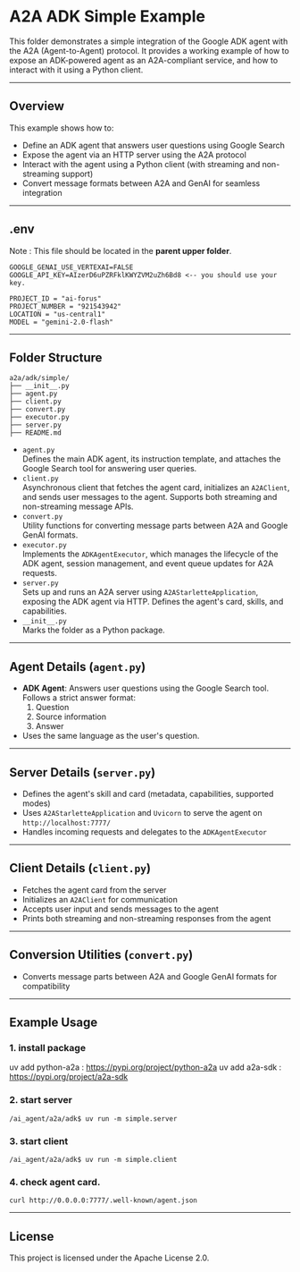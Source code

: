 # A2A ADK Simple Example

This folder demonstrates a simple integration of the Google ADK agent with the A2A (Agent-to-Agent) protocol. It provides a working example of how to expose an ADK-powered agent as an A2A-compliant service, and how to interact with it using a Python client.

---

## Overview

This example shows how to:
- Define an ADK agent that answers user questions using Google Search
- Expose the agent via an HTTP server using the A2A protocol
- Interact with the agent using a Python client (with streaming and non-streaming support)
- Convert message formats between A2A and GenAI for seamless integration

---
## .env

Note : This file should be located in the **parent upper folder**.

```
GOOGLE_GENAI_USE_VERTEXAI=FALSE
GOOGLE_API_KEY=AIzerD6uPZRFklKWYZVM2uZh6Bd8 <-- you should use your key.

PROJECT_ID = "ai-forus"
PROJECT_NUMBER = "921543942"
LOCATION = "us-central1"
MODEL = "gemini-2.0-flash"
```
---

## Folder Structure

```
a2a/adk/simple/
├── __init__.py
├── agent.py
├── client.py
├── convert.py
├── executor.py
├── server.py
├── README.md
```

- `agent.py`  
  Defines the main ADK agent, its instruction template, and attaches the Google Search tool for answering user queries.
- `client.py`  
  Asynchronous client that fetches the agent card, initializes an `A2AClient`, and sends user messages to the agent. Supports both streaming and non-streaming message APIs.
- `convert.py`  
  Utility functions for converting message parts between A2A and Google GenAI formats.
- `executor.py`  
  Implements the `ADKAgentExecutor`, which manages the lifecycle of the ADK agent, session management, and event queue updates for A2A requests.
- `server.py`  
  Sets up and runs an A2A server using `A2AStarletteApplication`, exposing the ADK agent via HTTP. Defines the agent's card, skills, and capabilities.
- `__init__.py`  
  Marks the folder as a Python package.


---

## Agent Details (`agent.py`)

- **ADK Agent**: Answers user questions using the Google Search tool. Follows a strict answer format:
  1. Question
  2. Source information
  3. Answer
- Uses the same language as the user's question.

---

## Server Details (`server.py`)

- Defines the agent's skill and card (metadata, capabilities, supported modes)
- Uses `A2AStarletteApplication` and `Uvicorn` to serve the agent on `http://localhost:7777/`
- Handles incoming requests and delegates to the `ADKAgentExecutor`

---

## Client Details (`client.py`)

- Fetches the agent card from the server
- Initializes an `A2AClient` for communication
- Accepts user input and sends messages to the agent
- Prints both streaming and non-streaming responses from the agent

---

## Conversion Utilities (`convert.py`)

- Converts message parts between A2A and Google GenAI formats for compatibility

---

## Example Usage

### 1. install package
uv add python-a2a : https://pypi.org/project/python-a2a
uv add a2a-sdk : https://pypi.org/project/a2a-sdk

### 2. start server
```
/ai_agent/a2a/adk$ uv run -m simple.server
```
### 3. start client
```
/ai_agent/a2a/adk$ uv run -m simple.client
```
### 4. check agent card.

```
curl http://0.0.0.0:7777/.well-known/agent.json
```

---

## License

This project is licensed under the Apache License 2.0.
